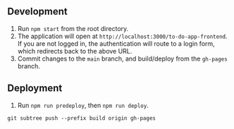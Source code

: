## Development

1. Run `npm start` from the root directory.
2. The application will open at `http://localhost:3000/to-do-app-frontend`. If you are not logged in, the authentication will route to a login form, which redirects back to the above URL.
3. Commit changes to the `main` branch, and build/deploy from the `gh-pages` branch.

## Deployment

<!-- TODO: Work out how I set up the flow of subdirectory pushed to gh-pages, and branch structure -->

1. Run `npm run predeploy`, then `npm run deploy`.

`git subtree push --prefix build origin gh-pages`
